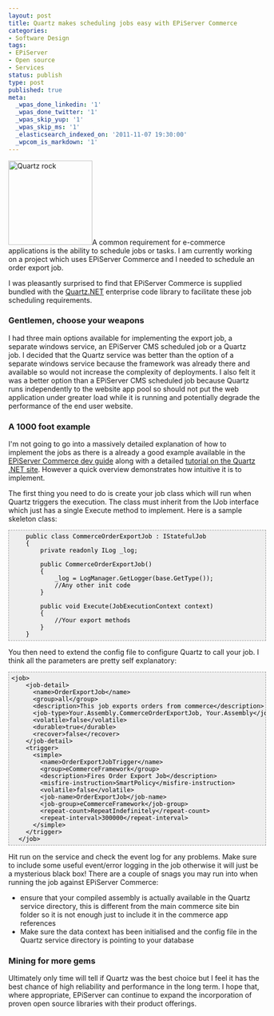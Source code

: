```yaml
---
layout: post
title: Quartz makes scheduling jobs easy with EPiServer Commerce
categories:
- Software Design
tags:
- EPiServer
- Open source
- Services
status: publish
type: post
published: true
meta:
  _wpas_done_linkedin: '1'
  _wpas_done_twitter: '1'
  _wpas_skip_yup: '1'
  _wpas_skip_ms: '1'
  _elasticsearch_indexed_on: '2011-11-07 19:30:00'
  _wpcom_is_markdown: '1'
---
```

<a href="http://quartznet.sourceforge.net/index.html"><img class="alignright" title="Quartz rock" src="http://upload.wikimedia.org/wikipedia/commons/thumb/1/14/Quartz,_Tibet.jpg/240px-Quartz,_Tibet.jpg" alt="Quartz rock" width="168" height="169" /></a>A common requirement for e-commerce applications is the ability to schedule jobs or tasks. I am currently working on a project which uses EPiServer Commerce and I needed to schedule an order export job.

I was pleasantly surprised to find that EPiServer Commerce is supplied bundled with the <a href="http://quartznet.sourceforge.net/index.html">Quartz.NET</a>  enterprise code library to facilitate these job scheduling requirements.

<h3>Gentlemen, choose your weapons</h3>

I had three main options available for implementing the export job, a separate windows service, an EPiServer CMS scheduled job or a Quartz job. I decided that the Quartz service was better than the option of a separate windows service because the framework was already there and available so would not increase the complexity of deployments. I also felt it was a better option than a EPiServer CMS scheduled job because Quartz runs  independently  to the website app pool so should not put the web application under greater load while it is running and potentially degrade the performance of the end user website.

<h3>A 1000 foot example</h3>

I'm not going to go into a massively detailed explanation of how to implement the jobs as there is a already a good example available in the <a href="http://sdk.episerver.com/commerce/1.1.1/Content/Developers%20Guide/Architecture/LongRunProcessScheduling.htm">EPiServer Commerce dev guide</a>  along with a detailed <a href="http://quartznet.sourceforge.net/tutorial/index.html">tutorial on the Quartz .NET site</a>. However a quick overview demonstrates how intuitive it is to implement.

The first thing you need to do is create your job class which will run when Quartz triggers the execution. The class must inherit from the IJob interface which just has a single Execute method to implement. Here is a sample skeleton class:

<pre style="font-family:Andale Mono, Lucida Console, Monaco, fixed, monospace;color:#000000;background-color:#eee;font-size:12px;border:1px dashed #999999;line-height:14px;overflow:auto;width:100%;padding:5px;">    public class CommerceOrderExportJob : IStatefulJob
    {
        private readonly ILog _log;

        public CommerceOrderExportJob()
        {
            _log = LogManager.GetLogger(base.GetType());
            //Any other init code
        }

        public void Execute(JobExecutionContext context)
        {
            //Your export methods
        }
    }</pre>

You then need to extend the config file to configure Quartz to call your job. I think all the parameters are pretty self explanatory:

<pre style="font-family:Andale Mono, Lucida Console, Monaco, fixed, monospace;color:#000000;background-color:#eee;font-size:12px;border:1px dashed #999999;line-height:14px;overflow:auto;width:100%;padding:5px;">&lt;job&gt;
    &lt;job-detail&gt;
      &lt;name&gt;OrderExportJob&lt;/name&gt;
      &lt;group&gt;all&lt;/group&gt;
      &lt;description&gt;This job exports orders from commerce&lt;/description&gt;
      &lt;job-type&gt;Your.Assembly.CommerceOrderExportJob, Your.Assembly&lt;/job-type&gt;
      &lt;volatile&gt;false&lt;/volatile&gt;
      &lt;durable&gt;true&lt;/durable&gt;
      &lt;recover&gt;false&lt;/recover&gt;
    &lt;/job-detail&gt;
    &lt;trigger&gt;
      &lt;simple&gt;
        &lt;name&gt;OrderExportJobTrigger&lt;/name&gt;
        &lt;group&gt;eCommerceFramework&lt;/group&gt;
        &lt;description&gt;Fires Order Export Job&lt;/description&gt;
        &lt;misfire-instruction&gt;SmartPolicy&lt;/misfire-instruction&gt;
        &lt;volatile&gt;false&lt;/volatile&gt;
        &lt;job-name&gt;OrderExportJob&lt;/job-name&gt;
        &lt;job-group&gt;eCommerceFramework&lt;/job-group&gt;
        &lt;repeat-count&gt;RepeatIndefinitely&lt;/repeat-count&gt;
        &lt;repeat-interval&gt;300000&lt;/repeat-interval&gt;
      &lt;/simple&gt;
    &lt;/trigger&gt;
  &lt;/job&gt;</pre>

Hit run on the service and check the event log for any problems. Make sure to include some useful event/error logging in the job otherwise it will just be a mysterious black box! There are a couple of snags you may run into when running the job against EPiServer Commerce:

<div>
<ul>
    <li>ensure that your compiled assembly is actually available in the Quartz service directory, this is different from the main commerce site bin folder so it is not enough just to include it in the commerce app references</li>
    <li>Make sure the data context has been initialised and the config file in the Quartz service directory is pointing to your database</li>
</ul>
</div>

<h3>Mining for more gems</h3>

Ultimately only time will tell if Quartz was the best choice but I feel it has the best chance of high reliability and performance in the long term. I hope that, where appropriate, EPiServer can continue to expand the incorporation of proven open source libraries with their product offerings.
